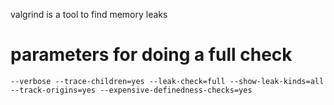 valgrind is a tool to find memory leaks

# parameters for doing a full check
```
--verbose --trace-children=yes --leak-check=full --show-leak-kinds=all --track-origins=yes --expensive-definedness-checks=yes
```
